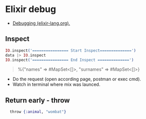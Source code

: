 # Elixir debug

* [Debugging (elixir-lang.org).](https://elixir-lang.org/getting-started/debugging.html)

## Inspect

```ex
IO.inspect('================ Start Inspect==============')
data |> IO.inspect
IO.inspect('================ End Inspect ==============')
```
>  %{"names" => #MapSet<[]>, "surnames" => #MapSet<[]>}


* Do the request (open according page, postman or exec cmd).
* Watch in terminal where mix was launced.

## Return early - throw

```ex
  ​throw​ {:animal, ​"wombat"​}
 ```